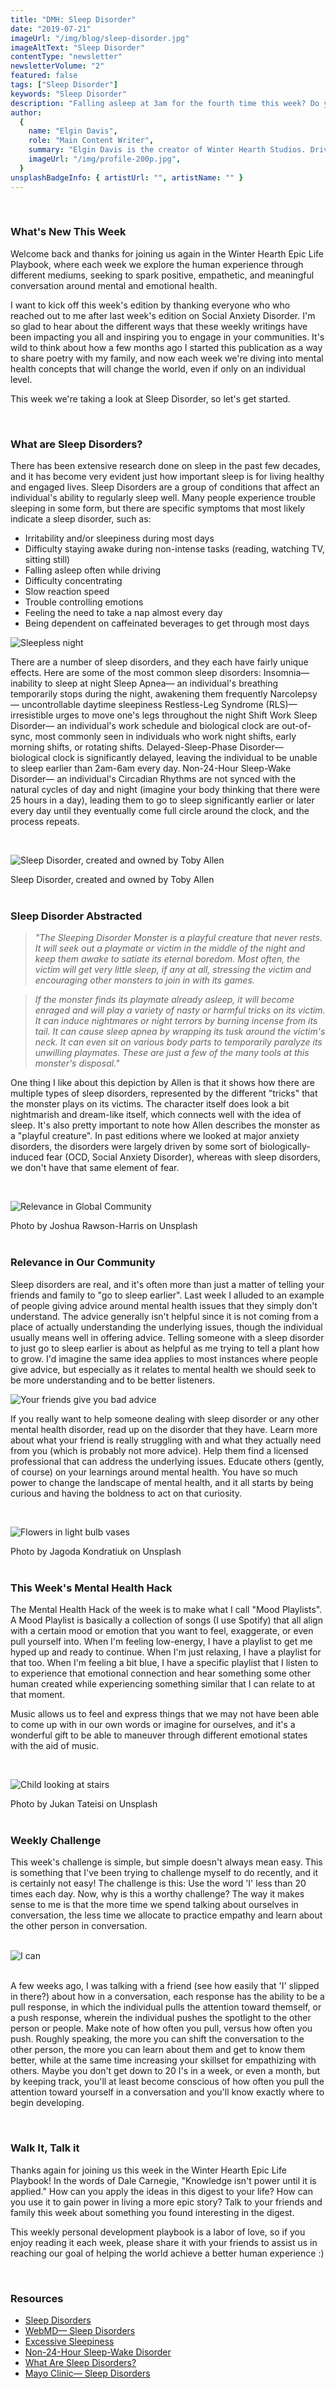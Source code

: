 ```yaml
---
title: "DMH: Sleep Disorder"
date: "2019-07-21"
imageUrl: "/img/blog/sleep-disorder.jpg"
imageAltText: "Sleep Disorder"
contentType: "newsletter"
newsletterVolume: "2"
featured: false
tags: ["Sleep Disorder"]
keywords: "Sleep Disorder"
description: "Falling asleep at 3am for the fourth time this week? Do you struggle to feel rested after a night's sleep? It may very well be a Sleep Disorder:"
author:
  {
    name: "Elgin Davis",
    role: "Main Content Writer",
    summary: "Elgin Davis is the creator of Winter Hearth Studios. Driven by a passionate spirit and boundless curiosity, Davis' work seeks to explore the depths of humanity and what it might look like to live a hyper-meaningful existence here on earth.",
    imageUrl: "/img/profile-200p.jpg",
  }
unsplashBadgeInfo: { artistUrl: "", artistName: "" }
---
```


<br>

### What's New This Week

Welcome back and thanks for joining us again in the Winter Hearth Epic Life Playbook, where each week we explore the human experience through different mediums, seeking to spark positive, empathetic, and meaningful conversation around mental and emotional health.

I want to kick off this week's edition by thanking everyone who who reached out to me after last week's edition on Social Anxiety Disorder. I'm so glad to hear about the different ways that these weekly writings have been impacting you all and inspiring you to engage in your communities. It's wild to think about how a few months ago I started this publication as a way to share poetry with my family, and now each week we're diving into mental health concepts that will change the world, even if only on an individual level.

This week we're taking a look at Sleep Disorder, so let's get started.

<br>

### What are Sleep Disorders?

There has been extensive research done on sleep in the past few decades, and it has become very evident just how important sleep is for living healthy and engaged lives. Sleep Disorders are a group of conditions that affect an individual's ability to regularly sleep well. Many people experience trouble sleeping in some form, but there are specific symptoms that most likely indicate a sleep disorder, such as:

- Irritability and/or sleepiness during most days
- Difficulty staying awake during non-intense tasks (reading, watching TV, sitting still)
- Falling asleep often while driving
- Difficulty concentrating
- Slow reaction speed
- Trouble controlling emotions
- Feeling the need to take a nap almost every day
- Being dependent on caffeinated beverages to get through most days

<div class='text-center pt-20 pb-20'>
    <img src='https://gallery.mailchimp.com/82935dc1a750f772912d12316/images/528d169e-009f-4701-a72d-a9a06092ebf1.gif' alt='Sleepless night'>
</div>

There are a number of sleep disorders, and they each have fairly unique effects. Here are some of the most common sleep disorders:
Insomnia— inability to sleep at night
Sleep Apnea— an individual's breathing temporarily stops during the night, awakening them frequently
Narcolepsy— uncontrollable daytime sleepiness
Restless-Leg Syndrome (RLS)— irresistible urges to move one's legs throughout the night
Shift Work Sleep Disorder— an individual's work schedule and biological clock are out-of-sync, most commonly seen in individuals who work night shifts, early morning shifts, or rotating shifts.
Delayed-Sleep-Phase Disorder— biological clock is significantly delayed, leaving the individual to be unable to sleep earlier than 2am-6am every day.
Non-24-Hour Sleep-Wake Disorder— an individual's Circadian Rhythms are not synced with the natural cycles of day and night (imagine your body thinking that there were 25 hours in a day), leading them to go to sleep significantly earlier or later every day until they eventually come full circle around the clock, and the process repeats.

 <br />

![Sleep Disorder, created and owned by Toby Allen](/img/blog/sleep-disorder.jpg)

<div class="photo-credit"> 
    Sleep Disorder, created and owned by Toby Allen
</div>

<br />

### Sleep Disorder Abstracted

> _"The Sleeping Disorder Monster is a playful creature that never rests. It will seek out a playmate or victim in the middle of the night and keep them awake to satiate its eternal boredom. Most often, the victim will get very little sleep, if any at all, stressing the victim and encouraging other monsters to join in with its games._

> _If the monster finds its playmate already asleep, it will become enraged and will play a variety of nasty or harmful tricks on its victim. It can induce nightmares or night terrors by burning incense from its tail. It can cause sleep apnea by wrapping its tusk around the victim's neck. It can even sit on various body parts to temporarily paralyze its unwilling playmates. These are just a few of the many tools at this monster's disposal."_

One thing I like about this depiction by Allen is that it shows how there are multiple types of sleep disorders, represented by the different "tricks" that the monster plays on its victims. The character itself does look a bit nightmarish and dream-like itself, which connects well with the idea of sleep. It's also pretty important to note how Allen describes the monster as a "playful creature". In past editions where we looked at major anxiety disorders, the disorders were largely driven by some sort of biologically-induced fear (OCD, Social Anxiety Disorder), whereas with sleep disorders, we don't have that same element of fear.

<br />

![Relevance in Global Community](https://gallery.mailchimp.com/82935dc1a750f772912d12316/images/39d07f89-892f-4bd5-b120-0f8b55e6630c.jpg)

<div class="photo-credit"> 
    Photo by Joshua Rawson-Harris on Unsplash
</div>

<br />

### Relevance in Our Community

Sleep disorders are real, and it's often more than just a matter of telling your friends and family to "go to sleep earlier". Last week I alluded to an example of people giving advice around mental health issues that they simply don't understand. The advice generally isn't helpful since it is not coming from a place of actually understanding the underlying issues, though the individual usually means well in offering advice. Telling someone with a sleep disorder to just go to sleep earlier is about as helpful as me trying to tell a plant how to grow. I'd imagine the same idea applies to most instances where people give advice, but especially as it relates to mental health we should seek to be more understanding and to be better listeners.

<div class='text-center pt-20 pb-20'>
    <img src='https://gallery.mailchimp.com/82935dc1a750f772912d12316/images/92c584ac-71ba-4c1e-afc0-259307d7abb2.gif' alt='Your friends give you bad advice' />
</div>

If you really want to help someone dealing with sleep disorder or any other mental health disorder, read up on the disorder that they have. Learn more about what your friend is really struggling with and what they actually need from you (which is probably not more advice). Help them find a licensed professional that can address the underlying issues. Educate others (gently, of course) on your learnings around mental health. You have so much power to change the landscape of mental health, and it all starts by being curious and having the boldness to act on that curiosity.

<br />

![Flowers in light bulb vases](https://gallery.mailchimp.com/82935dc1a750f772912d12316/images/6811f08f-be0d-4024-a560-2682542e9943.jpg)

<div class="photo-credit"> 
    Photo by Jagoda Kondratiuk on Unsplash  
</div>
<br />

### This Week's Mental Health Hack

The Mental Health Hack of the week is to make what I call "Mood Playlists". A Mood Playlist is basically a collection of songs (I use Spotify) that all align with a certain mood or emotion that you want to feel, exaggerate, or even pull yourself into. When I'm feeling low-energy, I have a playlist to get me hyped up and ready to continue. When I'm just relaxing, I have a playlist for that too. When I'm feeling a bit blue, I have a specific playlist that I listen to to experience that emotional connection and hear something some other human created while experiencing something similar that I can relate to at that moment.

Music allows us to feel and express things that we may not have been able to come up with in our own words or imagine for ourselves, and it's a wonderful gift to be able to maneuver through different emotional states with the aid of music.

<br />

![Child looking at stairs](https://gallery.mailchimp.com/82935dc1a750f772912d12316/images/f1cb78de-9b26-4bbf-80de-b64f00028e4c.jpg)

<div class="photo-credit"> 
    Photo by Jukan Tateisi on Unsplash
</div>

<br />

### Weekly Challenge

This week's challenge is simple, but simple doesn't always mean easy. This is something that I've been trying to challenge myself to do recently, and it is certainly not easy! The challenge is this: Use the word 'I' less than 20 times each day. Now, why is this a worthy challenge? The way it makes sense to me is that the more time we spend talking about ourselves in conversation, the less time we allocate to practice empathy and learn about the other person in conversation.

<br>
<div class='text-center pt-20 pb-20'>
    <img src='https://gallery.mailchimp.com/82935dc1a750f772912d12316/images/9a028e7e-3e4f-426a-abfd-1601136eb233.gif' alt='I can't help myself! GIF'>
</div>

<br>

A few weeks ago, I was talking with a friend (see how easily that 'I' slipped in there?) about how in a conversation, each response has the ability to be a pull response, in which the individual pulls the attention toward themself, or a push response, wherein the individual pushes the spotlight to the other person or people. Make note of how often you pull, versus how often you push. Roughly speaking, the more you can shift the conversation to the other person, the more you can learn about them and get to know them better, while at the same time increasing your skillset for empathizing with others. Maybe you don't get down to 20 I's in a week, or even a month, but by keeping track, you'll at least become conscious of how often you pull the attention toward yourself in a conversation and you'll know exactly where to begin developing.

<br>

### Walk It, Talk it

Thanks again for joining us this week in the Winter Hearth Epic Life Playbook! In the words of Dale Carnegie, "Knowledge isn't power until it is applied." How can you apply the ideas in this digest to your life? How can you use it to gain power in living a more epic story? Talk to your friends and family this week about something you found interesting in the digest.

This weekly personal development playbook is a labor of love, so if you enjoy reading it each week, please share it with your friends to assist us in reaching our goal of helping the world achieve a better human experience :)

<br>

### Resources

- [Sleep Disorders](https://www.helpguide.org/articles/sleep/sleep-disorders-and-problems.htm)
- [WebMD— Sleep Disorders](https://www.webmd.com/sleep-disorders/guide/default.htm)
- [Excessive Sleepiness ](https://www.sleepfoundation.org/sleep-disorders/excessive-sleepiness)
- [Non-24-Hour Sleep-Wake Disorder ](https://www.webmd.com/sleep-disorders/non-24hour-sleep-wake-disorder#1)
- [What Are Sleep Disorders?](https://www.healthline.com/health/sleep/disorders#types)
- [Mayo Clinic— Sleep Disorders](https://www.healthline.com/health/sleep/disorders#types)
